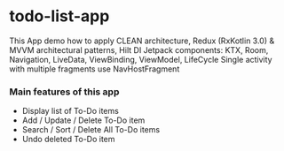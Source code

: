 # todo-list-app
This App demo how to apply CLEAN architecture, Redux (RxKotlin 3.0) & MVVM architectural patterns, Hilt DI
Jetpack components: KTX, Room, Navigation, LiveData, ViewBinding, ViewModel, LifeCycle
Single activity with multiple fragments use NavHostFragment
### Main features of this app
- Display list of To-Do items
- Add / Update / Delete To-Do item
- Search / Sort / Delete All To-Do items
- Undo deleted To-Do item
